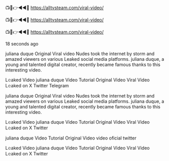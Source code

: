 📺📱👉◄◄🔴  https://alltvsteam.com/viral-video/

📺📱👉◄◄🔴  https://alltvsteam.com/viral-video/

📺📱👉◄◄🔴  https://alltvsteam.com/viral-video/

18 seconds ago

juliana duque Original Viral video Nudes took the internet by storm and amazed viewers on various Leaked social media platforms. juliana duque, a young and talented digital creator, recently became famous thanks to this interesting video.

L𝚎aked Video juliana duque Video Tutorial Original Video Viral Video L𝚎aked on X Twitter Telegram

juliana duque Original Viral video Nudes took the internet by storm and amazed viewers on various Leaked social media platforms. juliana duque, a young and talented digital creator, recently became famous thanks to this interesting video.

L𝚎aked Video juliana duque Video Tutorial Original Video Viral Video L𝚎aked on X Twitter

juliana duque Video Tutorial Original Video video oficial twitter

L𝚎aked Video juliana duque Video Tutorial Original Video Viral Video L𝚎aked on X Twitter


